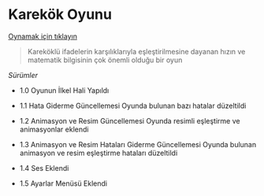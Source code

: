 # Karekök Oyunu

 
[Oynamak için tıklayın](https://pcontum.github.io/karekok-oyunu)

> Kareköklü ifadelerin karşılıklarıyla eşleştirilmesine dayanan hızın ve matematik bilgisinin çok önemli olduğu bir oyun
> 
*Sürümler*
 - 1.0 Oyunun İlkel Hali Yapıldı
 
 - 1.1 Hata Giderme Güncellemesi
	 Oyunda bulunan bazı hatalar düzeltildi
  
  - 1.2 Animasyon ve Resim Güncellemesi
	  Oyunda resimli eşleştirme ve animasyonlar eklendi
- 1.3 Animasyon ve Resim Hataları Giderme Güncellemesi
	Oyunda bulunan animasyon ve  resim eşleştirme hataları düzeltildi
- 1.4 Ses Eklendi

- 1.5 Ayarlar Menüsü Eklendi
